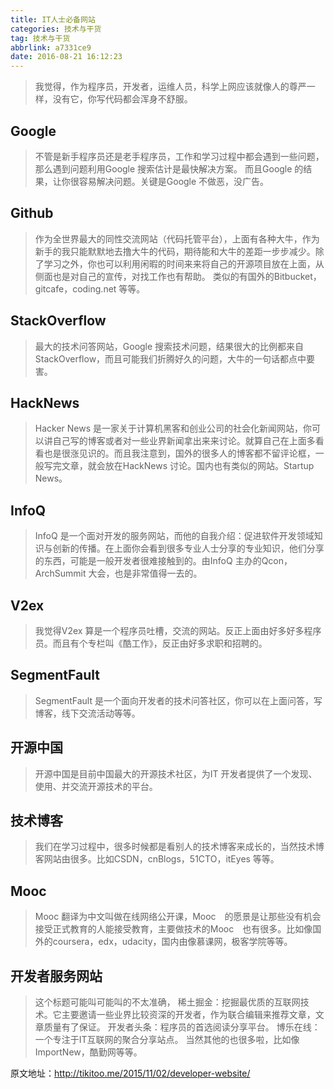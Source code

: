 ```yaml
---
title: IT人士必备网站
categories: 技术与干货
tag: 技术与干货
abbrlink: a7331ce9
date: 2016-08-21 16:12:23
---
```


> 我觉得，作为程序员，开发者，运维人员，科学上网应该就像人的尊严一样，没有它，你写代码都会浑身不舒服。 

<!-- more -->
## Google 
> 不管是新手程序员还是老手程序员，工作和学习过程中都会遇到一些问题，那么遇到问题利用Google 搜索估计是最快解决方案。
而且Google 的结果，让你很容易解决问题。关键是Google 不做恶，没广告。 

## Github 
> 作为全世界最大的同性交流网站（代码托管平台），上面有各种大牛，作为新手的我只能默默地去撸大牛的代码，期待能和大牛的差距一步步减少。除了学习之外，你也可以利用闲暇的时间来来将自己的开源项目放在上面，从侧面也是对自己的宣传，对找工作也有帮助。
类似的有国外的Bitbucket，gitcafe，coding.net 等等。 

## StackOverflow 
> 最大的技术问答网站，Google 搜索技术问题，结果很大的比例都来自StackOverflow，而且可能我们折腾好久的问题，大牛的一句话都点中要害。 

## HackNews 
> Hacker News 是一家关于计算机黑客和创业公司的社会化新闻网站，你可以讲自己写的博客或者对一些业界新闻拿出来来讨论。就算自己在上面多看看也是很涨见识的。而且我注意到，国外的很多人的博客都不留评论框，一般写完文章，就会放在HackNews 讨论。国内也有类似的网站。Startup News。 

## InfoQ 
> InfoQ 是一个面对开发的服务网站，而他的自我介绍：促进软件开发领域知识与创新的传播。在上面你会看到很多专业人士分享的专业知识，他们分享的东西，可能是一般开发者很难接触到的。由InfoQ 主办的Qcon，ArchSummit 大会，也是非常值得一去的。 

## V2ex 
> 我觉得V2ex 算是一个程序员吐槽，交流的网站。反正上面由好多好多程序员。而且有个专栏叫《酷工作》，反正由好多求职和招聘的。 

## SegmentFault 
> SegmentFault 是一个面向开发者的技术问答社区，你可以在上面问答，写博客，线下交流活动等等。 


## 开源中国 
> 开源中国是目前中国最大的开源技术社区，为IT 开发者提供了一个发现、使用、并交流开源技术的平台。 

## 技术博客 
> 我们在学习过程中，很多时候都是看别人的技术博客来成长的，当然技术博客网站由很多。比如CSDN，cnBlogs，51CTO，itEyes 等等。 

## Mooc 
> Mooc 翻译为中文叫做在线网络公开课，Mooc　的愿景是让那些没有机会接受正式教育的人能接受教育，主要做技术的Mooc　也有很多。比如像国外的coursera，edx，udacity，国内由像慕课网，极客学院等等。 

## 开发者服务网站 
> 这个标题可能叫可能叫的不太准确，
稀土掘金：挖掘最优质的互联网技术。它主要邀请一些业界比较资深的开发者，作为联合编辑来推荐文章，文章质量有了保证。
开发者头条：程序员的首选阅读分享平台。
博乐在线：一个专注于IT互联网的聚合分享站点。
当然其他的也很多啦，比如像ImportNew，酷勤网等等。 

原文地址：http://tikitoo.me/2015/11/02/developer-website/ 